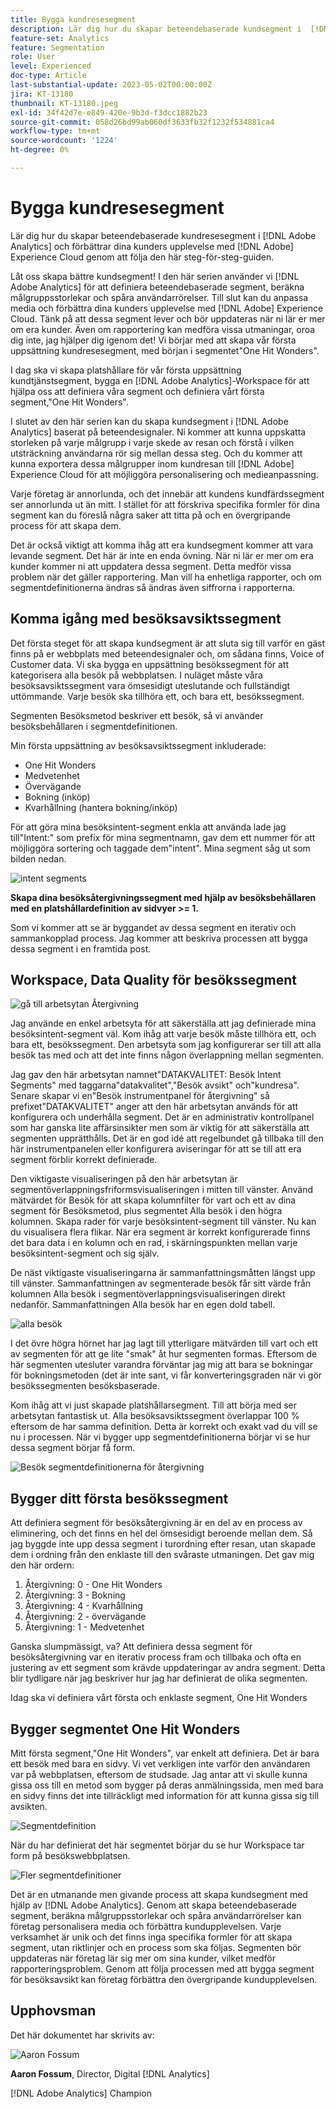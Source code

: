 ```yaml
---
title: Bygga kundresesegment
description: Lär dig hur du skapar beteendebaserade kundsegment i  [!DNL Adobe Analytics] och förbättrar dina kunders upplevelse med  [!DNL Adobe] Experience Cloud genom att följa den här steg-för-steg-guiden.
feature-set: Analytics
feature: Segmentation
role: User
level: Experienced
doc-type: Article
last-substantial-update: 2023-05-02T00:00:00Z
jira: KT-13180
thumbnail: KT-13180.jpeg
exl-id: 34f42d7e-e849-420e-9b3d-f3dcc1882b23
source-git-commit: 058d26bd99ab060df3633fb32f1232f534881ca4
workflow-type: tm+mt
source-wordcount: '1224'
ht-degree: 0%

---
```


# Bygga kundresesegment

Lär dig hur du skapar beteendebaserade kundresesegment i [!DNL Adobe Analytics] och förbättrar dina kunders upplevelse med [!DNL Adobe] Experience Cloud genom att följa den här steg-för-steg-guiden.

Låt oss skapa bättre kundsegment! I den här serien använder vi [!DNL Adobe Analytics] för att definiera beteendebaserade segment, beräkna målgruppsstorlekar och spåra användarrörelser. Till slut kan du anpassa media och förbättra dina kunders upplevelse med [!DNL Adobe] Experience Cloud. Tänk på att dessa segment lever och bör uppdateras när ni lär er mer om era kunder. Även om rapportering kan medföra vissa utmaningar, oroa dig inte, jag hjälper dig igenom det! Vi börjar med att skapa vår första uppsättning kundresesegment, med början i segmentet&quot;One Hit Wonders&quot;.

I dag ska vi skapa platshållare för vår första uppsättning kundtjänstsegment, bygga en [!DNL Adobe Analytics]-Workspace för att hjälpa oss att definiera våra segment och definiera vårt första segment,&quot;One Hit Wonders&quot;.

I slutet av den här serien kan du skapa kundsegment i [!DNL Adobe Analytics] baserat på beteendesignaler. Ni kommer att kunna uppskatta storleken på varje målgrupp i varje skede av resan och förstå i vilken utsträckning användarna rör sig mellan dessa steg. Och du kommer att kunna exportera dessa målgrupper inom kundresan till [!DNL Adobe] Experience Cloud för att möjliggöra personalisering och medieanpassning.

Varje företag är annorlunda, och det innebär att kundens kundfärdssegment ser annorlunda ut än mitt. I stället för att förskriva specifika formler för dina segment kan du föreslå några saker att titta på och en övergripande process för att skapa dem.

Det är också viktigt att komma ihåg att era kundsegment kommer att vara levande segment. Det här är inte en enda övning. När ni lär er mer om era kunder kommer ni att uppdatera dessa segment. Detta medför vissa problem när det gäller rapportering. Man vill ha enhetliga rapporter, och om segmentdefinitionerna ändras så ändras även siffrorna i rapporterna.

## Komma igång med besöksavsiktssegment

Det första steget för att skapa kundsegment är att sluta sig till varför en gäst finns på er webbplats med beteendesignaler och, om sådana finns, Voice of Customer data. Vi ska bygga en uppsättning besökssegment för att kategorisera alla besök på webbplatsen. I nuläget måste våra besöksavsiktssegment vara ömsesidigt uteslutande och fullständigt uttömmande. Varje besök ska tillhöra ett, och bara ett, besökssegment.

Segmenten Besöksmetod beskriver ett besök, så vi använder besöksbehållaren i segmentdefinitionen.

Min första uppsättning av besöksavsiktssegment inkluderade:

* One Hit Wonders
* Medvetenhet
* Övervägande
* Bokning (inköp)
* Kvarhållning (hantera bokning/inköp)

För att göra mina besöksintent-segment enkla att använda lade jag till&quot;Intent:&quot; som prefix för mina segmentnamn, gav dem ett nummer för att möjliggöra sortering och taggade dem&quot;intent&quot;. Mina segment såg ut som bilden nedan.

![intent segments](assets/intent-segments.png)

**Skapa dina besöksåtergivningssegment med hjälp av besöksbehållaren med en platshållardefinition av sidvyer >= 1.**

Som vi kommer att se är byggandet av dessa segment en iterativ och sammankopplad process. Jag kommer att beskriva processen att bygga dessa segment i en framtida post.

## Workspace, Data Quality för besökssegment

![gå till arbetsytan Återgivning](assets/visit-intent-workspace.png)

Jag använde en enkel arbetsyta för att säkerställa att jag definierade mina besöksintent-segment väl. Kom ihåg att varje besök måste tillhöra ett, och bara ett, besökssegment. Den arbetsyta som jag konfigurerar ser till att alla besök tas med och att det inte finns någon överlappning mellan segmenten.

Jag gav den här arbetsytan namnet&quot;DATAKVALITET: Besök Intent Segments&quot; med taggarna&quot;datakvalitet&quot;,&quot;Besök avsikt&quot; och&quot;kundresa&quot;. Senare skapar vi en&quot;Besök instrumentpanel för återgivning&quot; så prefixet&quot;DATAKVALITET&quot; anger att den här arbetsytan används för att konfigurera och underhålla segment. Det är en administrativ kontrollpanel som har ganska lite affärsinsikter men som är viktig för att säkerställa att segmenten upprätthålls. Det är en god idé att regelbundet gå tillbaka till den här instrumentpanelen eller konfigurera aviseringar för att se till att era segment förblir korrekt definierade.

Den viktigaste visualiseringen på den här arbetsytan är segmentöverlappningsfriformsvisualiseringen i mitten till vänster. Använd mätvärdet för Besök för att skapa kolumnfilter för vart och ett av dina segment för Besöksmetod, plus segmentet Alla besök i den högra kolumnen. Skapa rader för varje besöksintent-segment till vänster. Nu kan du visualisera flera flikar. När era segment är korrekt konfigurerade finns det bara data i en kolumn och en rad, i skärningspunkten mellan varje besöksintent-segment och sig själv.

De näst viktigaste visualiseringarna är sammanfattningsmåtten längst upp till vänster. Sammanfattningen av segmenterade besök får sitt värde från kolumnen Alla besök i segmentöverlappningsvisualiseringen direkt nedanför. Sammanfattningen Alla besök har en egen dold tabell.

![alla besök](assets/all-visits.png)

I det övre högra hörnet har jag lagt till ytterligare mätvärden till vart och ett av segmenten för att ge lite &quot;smak&quot; åt hur segmenten formas. Eftersom de här segmenten utesluter varandra förväntar jag mig att bara se bokningar för bokningsmetoden (det är inte sant, vi får konverteringsgraden när vi gör besökssegmenten besöksbaserade.

Kom ihåg att vi just skapade platshållarsegment. Till att börja med ser arbetsytan fantastisk ut. Alla besöksavsiktssegment överlappar 100 % eftersom de har samma definition. Detta är korrekt och exakt vad du vill se nu i processen. När vi bygger upp segmentdefinitionerna börjar vi se hur dessa segment börjar få form.

![Besök segmentdefinitionerna för återgivning](assets/visit-intent-segment-defs.png)

## Bygger ditt första besökssegment

Att definiera segment för besöksåtergivning är en del av en process av eliminering, och det finns en hel del ömsesidigt beroende mellan dem. Så jag byggde inte upp dessa segment i turordning efter resan, utan skapade dem i ordning från den enklaste till den svåraste utmaningen. Det gav mig den här ordern:

1. Återgivning: 0 - One Hit Wonders
1. Återgivning: 3 - Bokning
1. Återgivning: 4 - Kvarhållning
1. Återgivning: 2 - övervägande
1. Återgivning: 1 - Medvetenhet

Ganska slumpmässigt, va? Att definiera dessa segment för besöksåtergivning var en iterativ process fram och tillbaka och ofta en justering av ett segment som krävde uppdateringar av andra segment. Detta blir tydligare när jag beskriver hur jag har definierat de olika segmenten.

Idag ska vi definiera vårt första och enklaste segment, One Hit Wonders

## Bygger segmentet One Hit Wonders

Mitt första segment,&quot;One Hit Wonders&quot;, var enkelt att definiera. Det är bara ett besök med bara en sidvy. Vi vet verkligen inte varför den användaren var på webbplatsen, eftersom de studsade. Jag antar att vi skulle kunna gissa oss till en metod som bygger på deras anmälningssida, men med bara en sidvy finns det inte tillräckligt med information för att kunna gissa sig till avsikten.

![Segmentdefinition](assets/segment-def.png)

När du har definierat det här segmentet börjar du se hur Workspace tar form på besökswebbplatsen.

![Fler segmentdefinitioner](assets/more-segment-defs.png)

Det är en utmanande men givande process att skapa kundsegment med hjälp av [!DNL Adobe Analytics]. Genom att skapa beteendebaserade segment, beräkna målgruppsstorlekar och spåra användarrörelser kan företag personalisera media och förbättra kundupplevelsen. Varje verksamhet är unik och det finns inga specifika formler för att skapa segment, utan riktlinjer och en process som ska följas. Segmenten bör uppdateras när företag lär sig mer om sina kunder, vilket medför rapporteringsproblem. Genom att följa processen med att bygga segment för besöksavsikt kan företag förbättra den övergripande kundupplevelsen.

## Upphovsman

Det här dokumentet har skrivits av:

![Aaron Fossum](assets/aaron-headshot.png)

**Aaron Fossum**, Director, Digital [!DNL Analytics]

[!DNL Adobe Analytics] Champion
